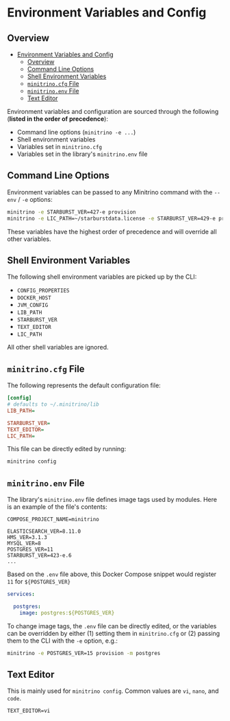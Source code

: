 # Environment Variables and Config

## Overview

- [Environment Variables and Config](#environment-variables-and-config)
  - [Overview](#overview)
  - [Command Line Options](#command-line-options)
  - [Shell Environment Variables](#shell-environment-variables)
  - [`minitrino.cfg` File](#minitrinocfg-file)
  - [`minitrino.env` File](#minitrinoenv-file)
  - [Text Editor](#text-editor)

Environment variables and configuration are sourced through the following
(**listed in the order of precedence**):

- Command line options (`minitrino -e ...`)
- Shell environment variables
- Variables set in `minitrino.cfg`
- Variables set in the library's `minitrino.env` file

## Command Line Options

Environment variables can be passed to any Minitrino command with the `--env` /
`-e` options:

```sh
minitrino -e STARBURST_VER=427-e provision
minitrino -e LIC_PATH=~/starburstdata.license -e STARBURST_VER=429-e provision
```

These variables have the highest order of precedence and will override all other
variables.

## Shell Environment Variables

The following shell environment variables are picked up by the CLI:

- `CONFIG_PROPERTIES`
- `DOCKER_HOST`
- `JVM_CONFIG`
- `LIB_PATH`
- `STARBURST_VER`
- `TEXT_EDITOR`
- `LIC_PATH`

All other shell variables are ignored.

## `minitrino.cfg` File

The following represents the default configuration file:

```cfg
[config]
# defaults to ~/.minitrino/lib
LIB_PATH=

STARBURST_VER=
TEXT_EDITOR=
LIC_PATH=
```

This file can be directly edited by running:

```sh
minitrino config
```

## `minitrino.env` File

The library's `minitrino.env` file defines image tags used by modules. Here is
an example of the file's contents:

```text
COMPOSE_PROJECT_NAME=minitrino

ELASTICSEARCH_VER=8.11.0
HMS_VER=3.1.3
MYSQL_VER=8
POSTGRES_VER=11
STARBURST_VER=423-e.6
...
```

Based on the `.env` file above, this Docker Compose snippet would register `11`
for `${POSTGRES_VER}`

```yaml
services:

  postgres:
    image: postgres:${POSTGRES_VER}
```

To change image tags, the `.env` file can be directly edited, or the variables
can be overridden by either (1) setting them in `minitrino.cfg` or (2) passing
them to the CLI with the `-e` option, e.g.:

```sh
minitrino -e POSTGRES_VER=15 provision -m postgres
```

## Text Editor

This is mainly used for `minitrino config`. Common values are `vi`, `nano`, and
`code`.

```text
TEXT_EDITOR=vi
```
